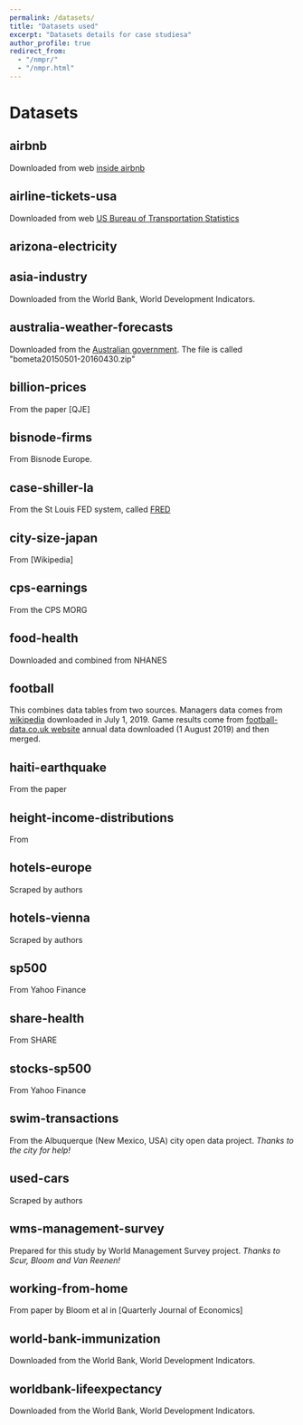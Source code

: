 ```yaml
---
permalink: /datasets/
title: "Datasets used"
excerpt: "Datasets details for case studiesa"
author_profile: true
redirect_from: 
  - "/nmpr/"
  - "/nmpr.html"
---
```


# Datasets

## airbnb
Downloaded from web [inside airbnb](http://insideairbnb.com/get-the-data.html)

## airline-tickets-usa
Downloaded from web [US Bureau of Transportation Statistics](https://www.transtats.bts.gov/DatabaseInfo.asp?DB_ID=125)

## arizona-electricity


## asia-industry
Downloaded from the World Bank, World Development Indicators.

## australia-weather-forecasts
 Downloaded from the [Australian government](https://data.gov.au/data/data_set/weather-forecasting-verification-data-2015-05-to-2016-04). The file is called "bometa20150501-20160430.zip"

## billion-prices
From the paper [QJE]


## bisnode-firms
From Bisnode Europe.


## case-shiller-la
From the St Louis FED system, called [FRED](fred.org)

## city-size-japan
From [Wikipedia]

## cps-earnings
From the CPS MORG

## food-health
Downloaded and combined from NHANES

## football
This combines data tables from two sources. Managers data comes from [wikipedia](
https://en.wikipedia.org/wiki/List_of_Premier_League_managers)
downloaded in July 1, 2019. Game results come from [football-data.co.uk website](
https://www.football-data.co.uk/englandm.php)
annual data downloaded (1 August 2019) and then merged.

## haiti-earthquake
From the paper

## height-income-distributions
From 

## hotels-europe
Scraped by authors

## hotels-vienna
Scraped by authors

## sp500
From Yahoo Finance

## share-health
From SHARE

## stocks-sp500
From Yahoo Finance

## swim-transactions
From the Albuquerque (New Mexico, USA) city open data project. *Thanks to the city for help!*

## used-cars
Scraped by authors

## wms-management-survey
Prepared for this study by World Management Survey project. *Thanks to Scur, Bloom and Van Reenen!*

## working-from-home
From paper by Bloom et al in [Quarterly Journal of Economics]

## world-bank-immunization
Downloaded from the World Bank, World Development Indicators.

## worldbank-lifeexpectancy
Downloaded from the World Bank, World Development Indicators.
